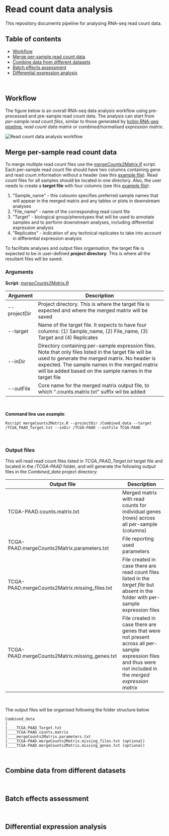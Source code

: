 # Read count data analysis

This repository documents pipeline for analysing RNA-seq read count data.

## Table of contents

<!-- vim-markdown-toc GFM -->
* [Workflow](#workflow)
* [Merge per-sample read count data](#merge-per-sample-read-count-data)
* [Combine data from different datasets](#combine-data-from-different-datasets)
* [Batch effects assessment](#batch-effects-assessment)
* [Differential expression analysis](#differential-expression-analysis)

<!-- vim-markdown-toc -->
<br>

## Workflow

The figure below is an overall RNA-seq data analysis workflow using pre-processed and pre-sample read count data. The analysis can start from *per-sample read count files*, similar to those generated by [bcbio RNA-seq pipeline](https://bcbio-nextgen.readthedocs.io/en/latest/contents/pipelines.html#rna-seq), *read count data matrix* or *combined/normalised expression matrix*.

![Read count data analysis workflow](../../img/RNA-seq_data_analysis_workflow.jpeg?raw=true "Read count data analysis workflow")

## Merge per-sample read count data

To merge multiple read count files use the *[mergeCounts2Matrix.R](https://github.com/umccr/RNA-seq-analysis/blob/z_score/bam/featurecount/mergeCounts2Matrix.R)* script. Each per-sample read count file should have two columns containing gene and read count information without a header (see this [example file](TCGA-PAAD/TCGA-2J-AAB1-01A-11R-A41B-07.htseq.counts)). Read count files for all samples should be located in one directory. Also, the user needs to create a **target file** with four columns (see this [example file](./Combined_data/TCGA_PAAD_Target.txt)):

1. "Sample_name" - this coloumn specifies preferred sample names that will appear in the merged matrix and any tables or plots in downstream analyses
2. "File_name" - name of the corresponding read count file
3. "Target" - biological group/phenotypes that will be used to annotate samples and to perform downstream analyses, including differential expression analysis
4. "Replicates" - indication of any technical replicates to take into account in differential expression analysis 

To facilitate analyses and output files organisation, the target file is expected to be in user-defined **project directory**. This is where all the resultant files will be saved.

### Arguments

**Script**: *[mergeCounts2Matrix.R](https://github.com/umccr/RNA-seq-analysis/blob/z_score/bam/featurecount/mergeCounts2Matrix.R)*

Argument | Description
------------ | ------------
--projectDir | Project directory. This is where the target file is expected and where the merged matrix will be saved
--target | Name of the target file. It expects to have four columns: (1) Sample_name, (2) File_name, (3) Target and (4) Replicates
--inDir | Directory containing per-sample expression files. Note that only files listed in the target file will be used to generate the merged matrix. No header is expected. The sample names in the merged matrix will be added based on the sample names in the target file
--outFile | Core name for the merged matrix output file, to which ".counts.matrix.txt" suffix wil be added 
<br />

**Command line use example**:

```
Rscript mergeCounts2Matrix.R --projectDir /Combined_data --target /TCGA_PAAD_Target.txt --inDir /TCGA-PAAD --outFile TCGA-PAAD
```
<br>

### Output files

This will read read count files listed in *TCGA_PAAD_Target.txt* target file and located in the */TCGA-PAAD* folder, and will generate the following output files in the *Combined_data* project directory:

Output file | Description
------------ | -----------
TCGA-PAAD.counts.matrix.txt | Merged matrix with read counts for individual genes (rows) across all per-sample (columns)
TCGA-PAAD.mergeCounts2Matrix.parameters.txt | File reporting used parameters
TCGA-PAAD.mergeCounts2Matrix.missing_files.txt | File created in case there are read count files listed in the *target file* but absent in the folder with per-sample expression files
TCGA-PAAD.mergeCounts2Matrix.missing_genes.txt | File created in case there are genes that were not present across all per-sample expression files and thus were not included in the *merged expression matrix*
<br />

The output files will be organised following the folder structure below

```
Combined_data
|
|____TCGA_PAAD_Target.txt
|____TCGA-PAAD.counts.matrix
|____mergeCounts2Matrix.parameters.txt
|____TCGA-PAAD.mergeCounts2Matrix.missing_files.txt (optional)
|____TCGA-PAAD.mergeCounts2Matrix.missing_genes.txt (optional)

```
<br />



## Combine data from different datasets

<br>

## Batch effects assessment

<br>

## Differential expression analysis

<br>
